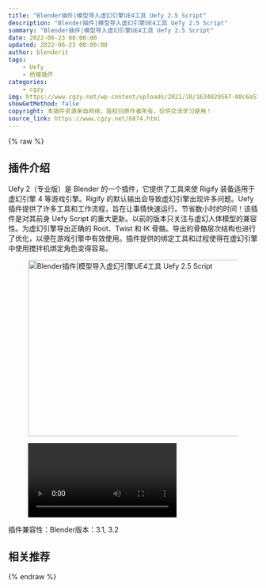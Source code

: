 ```yaml
---
title: "Blender插件|模型导入虚幻引擎UE4工具 Uefy 2.5 Script"
description: "Blender插件|模型导入虚幻引擎UE4工具 Uefy 2.5 Script"
summary: "Blender插件|模型导入虚幻引擎UE4工具 Uefy 2.5 Script"
date: 2022-06-23 00:00:00
updated: 2022-06-23 00:00:00
author: blenderit
tags: 
    - Uefy
    - 桥接插件
categories:
    - cgzy
img: https://www.cgzy.net/wp-content/uploads/2021/10/1634029567-08c6a51dde006e6.jpg
showGetMethod: false
copyright: 本插件资源来自网络，版权归原作者所有，仅供交流学习使用！
source_link: https://www.cgzy.net/6874.html
---
```


{% raw %}
<div class="wp-block-pandastudio-title"><div class="title_style_01"><h2 id="h2-0">插件介绍</h2></div></div><p class="is-style-text-indent-2em">Uefy 2（专业版）是 Blender 的一个插件，它提供了工具来使 Rigify 装备适用于虚幻引擎 4 等游戏引擎。Rigify 的默认输出会导致虚幻引擎出现许多问题。Uefy 插件提供了许多工具和工作流程，旨在让事情快速运行。节省数小时的时间！该插件是对其前身 Uefy Script 的重大更新。以前的版本只关注与虚幻人体模型的兼容性。为虚幻引擎导出正确的 Root、Twist 和 IK 骨骼。导出的骨骼层次结构也进行了优化，以便在游戏引擎中有效使用。插件提供的绑定工具和过程使得在虚幻引擎中使用搅拌机绑定角色变得容易。</p><div class="wp-block-image is-style-border-round-and-with-shadow"><figure class="aligncenter size-large"><img fetchpriority="high" decoding="async" width="626" height="356" src="https://www.cgzy.net/wp-content/uploads/2021/10/1634026330-7c822be53abc0a4.jpg" class="wp-image-6875" title="Blender插件|模型导入虚幻引擎UE4工具 Uefy 2.5 Script" alt="Blender插件|模型导入虚幻引擎UE4工具 Uefy 2.5 Script"></figure></div><figure class="wp-block-video aligncenter"><video controls src="https://cloud.video.taobao.com/play/u/717183932/p/1/e/6/t/1/366043850660.mp4"></video></figure><div class="wp-block-pandastudio-tips"><div class="tip success "><p>插件兼容性：Blender版本：3.1, 3.2</p>
</div></div><div class="wp-block-pandastudio-title"><div class="title_style_01"><h2 id="h2-1">相关推荐</h2></div></div>
<div style="display: none">cgzy</div>
{% endraw %}